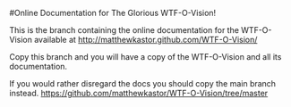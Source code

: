 #Online Documentation for The Glorious WTF-O-Vision!

This is the branch containing the online documentation for the WTF-O-Vision available at http://matthewkastor.github.com/WTF-O-Vision/

Copy this branch and you will have a copy of the WTF-O-Vision and all its documentation.

If you would rather disregard the docs you should copy the main branch instead. https://github.com/matthewkastor/WTF-O-Vision/tree/master